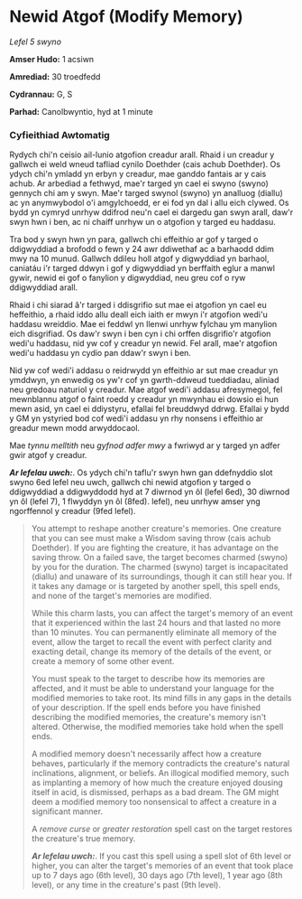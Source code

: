 # Newid Atgof (Modify Memory)

*Lefel 5 swyno*

**Amser Hudo:** 1 acsiwn

**Amrediad:** 30 troedfedd

**Cydrannau:** G, S

**Parhad:** Canolbwyntio, hyd at 1 minute

### Cyfieithiad Awtomatig

Rydych chi'n ceisio ail-lunio atgofion creadur arall. Rhaid i un creadur y gallwch ei weld wneud tafliad cynilo Doethder (cais achub Doethder). Os ydych chi'n ymladd yn erbyn y creadur, mae ganddo fantais ar y cais achub. Ar arbediad a fethwyd, mae'r targed yn cael ei swyno (swyno) gennych chi am y swyn. Mae'r targed swynol (swyno) yn analluog (diallu) ac yn anymwybodol o'i amgylchoedd, er ei fod yn dal i allu eich clywed. Os bydd yn cymryd unrhyw ddifrod neu'n cael ei dargedu gan swyn arall, daw'r swyn hwn i ben, ac ni chaiff unrhyw un o atgofion y targed eu haddasu.

Tra bod y swyn hwn yn para, gallwch chi effeithio ar gof y targed o ddigwyddiad a brofodd o fewn y 24 awr ddiwethaf ac a barhaodd ddim mwy na 10 munud. Gallwch ddileu holl atgof y digwyddiad yn barhaol, caniatáu i'r targed ddwyn i gof y digwyddiad yn berffaith eglur a manwl gywir, newid ei gof o fanylion y digwyddiad, neu greu cof o ryw ddigwyddiad arall.

Rhaid i chi siarad â'r targed i ddisgrifio sut mae ei atgofion yn cael eu heffeithio, a rhaid iddo allu deall eich iaith er mwyn i'r atgofion wedi'u haddasu wreiddio. Mae ei feddwl yn llenwi unrhyw fylchau ym manylion eich disgrifiad. Os daw'r swyn i ben cyn i chi orffen disgrifio'r atgofion wedi'u haddasu, nid yw cof y creadur yn newid. Fel arall, mae'r atgofion wedi'u haddasu yn cydio pan ddaw'r swyn i ben.

Nid yw cof wedi'i addasu o reidrwydd yn effeithio ar sut mae creadur yn ymddwyn, yn enwedig os yw'r cof yn gwrth-ddweud tueddiadau, aliniad neu gredoau naturiol y creadur. Mae atgof wedi'i addasu afresymegol, fel mewnblannu atgof o faint roedd y creadur yn mwynhau ei dowsio ei hun mewn asid, yn cael ei ddiystyru, efallai fel breuddwyd ddrwg. Efallai y bydd y GM yn ystyried bod cof wedi'i addasu yn rhy nonsens i effeithio ar greadur mewn modd arwyddocaol.

Mae *tynnu melltith* neu *gyfnod adfer mwy* a fwriwyd ar y targed yn adfer gwir atgof y creadur.

***Ar lefelau uwch:***. Os ydych chi'n taflu'r swyn hwn gan ddefnyddio slot swyno 6ed lefel neu uwch, gallwch chi newid atgofion y targed o ddigwyddiad a ddigwyddodd hyd at 7 diwrnod yn ôl (lefel 6ed), 30 diwrnod yn ôl (lefel 7), 1 flwyddyn yn ôl (8fed). lefel), neu unrhyw amser yng ngorffennol y creadur (9fed lefel).

>  You attempt to reshape another creature's memories. One creature that you can see must make a Wisdom saving throw (cais achub Doethder). If you are fighting the creature, it has advantage on the saving throw. On a failed save, the target becomes charmed (swyno) by you for the duration. The charmed (swyno) target is incapacitated (diallu) and unaware of its surroundings, though it can still hear you. If it takes any damage or is targeted by another spell, this spell ends, and none of the target's memories are modified.
>  
>  While this charm lasts, you can affect the target's memory of an event that it experienced within the last 24 hours and that lasted no more than 10 minutes. You can permanently eliminate all memory of the event, allow the target to recall the event with perfect clarity and exacting detail, change its memory of the details of the event, or create a memory of some other event.
>  
>  You must speak to the target to describe how its memories are affected, and it must be able to understand your language for the modified memories to take root. Its mind fills in any gaps in the details of your description. If the spell ends before you have finished describing the modified memories, the creature's memory isn't altered. Otherwise, the modified memories take hold when the spell ends.
>  
>  A modified memory doesn't necessarily affect how a creature behaves, particularly if the memory contradicts the creature's natural inclinations, alignment, or beliefs. An illogical modified memory, such as implanting a memory of how much the creature enjoyed dousing itself in acid, is dismissed, perhaps as a bad dream. The GM might deem a modified memory too nonsensical to affect a creature in a significant manner.
>  
>  A *remove curse* or *greater restoration* spell cast on the target restores the creature's true memory.
>  
>  ***Ar lefelau uwch:***. If you cast this spell using a spell slot of 6th level or higher, you can alter the target's memories of an event that took place up to 7 days ago (6th level), 30 days ago (7th level), 1 year ago (8th level), or any time in the creature's past (9th level).
